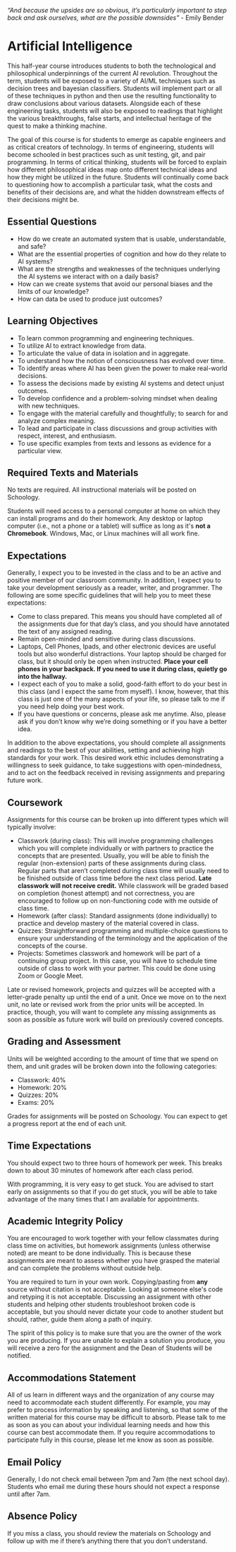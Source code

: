 *“And because the upsides are so obvious, it’s particularly important to step
back and ask ourselves, what are the possible downsides”* - Emily Bender

# Artificial Intelligence

This half-year course introduces students to both the technological and
philosophical underpinnings of the current AI revolution. Throughout the term,
students will be exposed to a variety of AI/ML techniques such as decision
trees and bayesian classifiers. Students will implement part or all of these
techniques in python and then use the resulting functionality to draw
conclusions about various datasets. Alongside each of these engineering tasks,
students will also be exposed to readings that highlight the various
breakthroughs, false starts, and intellectual heritage of the quest to make a
thinking machine.

The goal of this course is for students to emerge as capable engineers and as
critical creators of technology. In terms of engineering, students will become
schooled in best practices such as unit testing, git, and pair programming. In
terms of critical thinking, students will be forced to explain how different
philosophical ideas map onto different technical ideas and how they might be
utilized in the future. Students will continually come back to questioning how
to accomplish a particular task, what the costs and benefits of their decisions
are, and what the hidden downstream effects of their decisions might be.

## Essential Questions

- How do we create an automated system that is usable, understandable, and safe?
- What are the essential properties of cognition and how do they relate to AI
  systems?
- What are the strengths and weaknesses of the techniques underlying the AI
  systems we interact with on a daily basis?
- How can we create systems that avoid our personal biases and the limits of
  our knowledge?
- How can data be used to produce just outcomes?

## Learning Objectives

- To learn common programming and engineering techniques.
- To utilize AI to extract knowledge from data.
- To articulate the value of data in isolation and in aggregate.
- To understand how the notion of consciousness has evolved over time.
- To identify areas where AI has been given the power to make real-world decisions.
- To assess the decisions made by existing AI systems and detect unjust outcomes.
- To develop confidence and a problem-solving mindset when dealing with new
  techniques.
- To engage with the material carefully and thoughtfully; to search for and
  analyze complex meaning.
- To lead and participate in class discussions and group activities with
  respect, interest, and enthusiasm.
- To use specific examples from texts and lessons as evidence for a particular
  view.

## Required Texts and Materials

No texts are required. All instructional materials will be posted on Schoology.

Students will need access to a personal computer at home on which they can
install programs and do their homework. Any desktop or laptop computer (i.e.,
not a phone or a tablet) will suffice as long as it's **not a Chromebook**.
Windows, Mac, or Linux machines will all work fine.

## Expectations

Generally, I expect you to be invested in the class and to be an active and
positive member of our classroom community. In addition, I expect you to take
your development seriously as a reader, writer, and programmer. The following
are some specific guidelines that will help you to meet these expectations:

- Come to class prepared. This means you should have completed all of the
  assignments due for that day’s class, and you should have annotated the text
  of any assigned reading.
- Remain open-minded and sensitive during class discussions.
- Laptops, Cell Phones, Ipads, and other electronic devices are useful tools but
  also wonderful distractions. Your laptop should be charged for class, but
  it should only be open when instructed. **Place your cell phones in your
  backpack. If you need to use it during class, quietly go into the hallway.**
- I expect each of you to make a solid, good-faith effort to do your best in
  this class (and I expect the same from myself). I know, however, that this
  class is just one of the many aspects of your life, so please talk to me if you
  need help doing your best work.
- If you have questions or concerns, please ask me anytime. Also, please ask
  if you don’t know why we’re doing something or if you have a better idea.

In addition to the above expectations, you should complete all assignments and
readings to the best of your abilities, setting and achieving high standards for
your work. This desired work ethic includes demonstrating a willingness to seek
guidance, to take suggestions with open-mindedness, and to act on the feedback
received in revising assignments and preparing future work.

## Coursework

Assignments for this course can be broken up into different types which will
typically involve:

- Classwork (during class): This will involve programming challenges which
  you will complete individually or with partners to practice the concepts
  that are presented. Usually, you will be able to finish the regular
  (non-extension) parts of these assignments during class. Regular parts that
  aren’t completed during class time will usually need to be finished outside of
  class time before the next class period. **Late classwork will not receive
  credit.** While classwork will be graded based on completion (honest attempt)
  and not correctness, you are encouraged to follow up on non-functioning code
  with me outside of class time.
- Homework (after class): Standard assignments (done individually) to practice
  and develop mastery of the material covered in class.
- Quizzes: Straightforward programming and multiple-choice questions to ensure
  your understanding of the terminology and the application of the concepts of
  the course.
- Projects: Sometimes classwork and homework will be part of a continuing
  group project. In this case, you will have to schedule time outside of class
  to work with your partner. This could be done using Zoom or Google Meet.

Late or revised homework, projects and quizzes will be accepted with a
letter-grade penalty up until the end of a unit. Once we move on to the next
unit, no late or revised work from the prior units will be accepted. In practice,
though, you will want to complete any missing assignments as soon as possible as
future work will build on previously covered concepts.

## Grading and Assessment

Units will be weighted according to the amount of time that we spend on them,
and unit grades will be broken down into the following categories:

- Classwork: 40%
- Homework: 20%
- Quizzes: 20%
- Exams: 20%

Grades for assignments will be posted on Schoology. You can expect to get a
progress report at the end of each unit.

## Time Expectations

You should expect two to three hours of homework per week. This breaks down to
about 30 minutes of homework after each class period.

With programming, it is very easy to get stuck. You are advised to start early
on assignments so that if you do get stuck, you will be able to take advantage
of the many times that I am available for appointments.

## Academic Integrity Policy

You are encouraged to work together with your fellow classmates during class
time on activities, but homework assignments (unless otherwise noted) are meant
to be done individually. This is because these assignments are meant to assess
whether you have grasped the material and can complete the problems without
outside help.

You are required to turn in your own work. Copying/pasting from **any** source
without citation is not acceptable. Looking at someone else's code and retyping
it is not acceptable. Discussing an assignment with other students and helping
other students troubleshoot broken code is acceptable, but you should never
dictate your code to another student but should, rather, guide them along a path
of inquiry.

The spirit of this policy is to make sure that you are the owner of the work
you are producing. If you are unable to explain a solution you produce, you
will receive a zero for the assignment and the Dean of Students will be
notified.

## Accommodations Statement

All of us learn in different ways and the organization of any course may need
to accommodate each student differently. For example, you may prefer to process
information by speaking and listening, so that some of the written material for
this course may be difficult to absorb. Please talk to me as soon as you can
about your individual learning needs and how this course can best accommodate
them. If you require accommodations to participate fully in this course, please
let me know as soon as possible.

## Email Policy

Generally, I do not check email between 7pm and 7am (the next school day).
Students who email me during these hours should not expect a response until
after 7am.

## Absence Policy

If you miss a class, you should review the materials on Schoology and follow up
with me if there’s anything there that you don’t understand.

